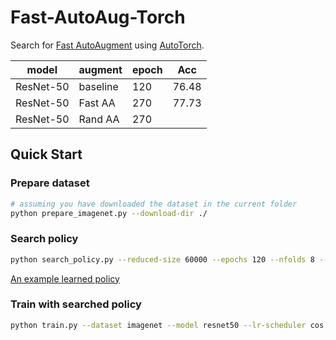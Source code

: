 # Fast-AutoAug-Torch

Search for [Fast AutoAugment](https://arxiv.org/abs/1905.00397) using [AutoTorch](http://autotorch.org/). 

| model | augment| epoch | Acc |
|-------|--------|-------|-----|
|ResNet-50| baseline | 120 | 76.48 |
|ResNet-50| Fast AA | 270| 77.73|
|ResNet-50| Rand AA | 270| |

## Quick Start
### Prepare dataset

```bash
# assuming you have downloaded the dataset in the current folder
python prepare_imagenet.py --download-dir ./
```

### Search policy
```bash
python search_policy.py --reduced-size 60000 --epochs 120 --nfolds 8 --num-trials 200  --save-policy imagenet_policy.at
```

[An example learned policy](./imagenet_policy.md)

### Train with searched policy

```bash
python train.py --dataset imagenet --model resnet50 --lr-scheduler cos --epochs 120 --checkname resnet50_check --lr 0.025 --batch-size 64 --auto-policy imagenet_policy.at
```


